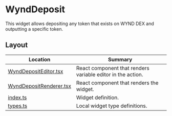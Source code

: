 # WyndDeposit

This widget allows depositing any token that exists on WYND DEX and outputting a
specific token.

## Layout

| Location                                             | Summary                                                     |
| ---------------------------------------------------- | ----------------------------------------------------------- |
| [WyndDepositEditor.tsx](./WyndDepositEditor.tsx)     | React component that renders variable editor in the action. |
| [WyndDepositRenderer.tsx](./WyndDepositRenderer.tsx) | React component that renders the widget.                    |
| [index.ts](./index.ts)                               | Widget definition.                                          |
| [types.ts](./types.ts)                               | Local widget type definitions.                              |
